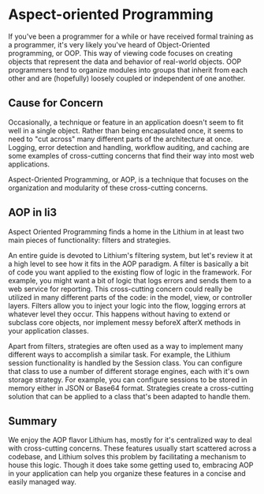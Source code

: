 # Aspect-oriented Programming

If you've been a programmer for a while or have received formal training as a programmer, it's very likely you've heard of Object-Oriented programming, or OOP. This way of viewing code focuses on creating objects that represent the data and behavior of real-world objects. OOP programmers tend to organize modules into groups that inherit from each other and are (hopefully) loosely coupled or independent of one another.

## Cause for Concern

Occasionally, a technique or feature in an application doesn't seem to fit well in a single object. Rather than being encapsulated once, it seems to need to "cut across" many different parts of the architecture at once. Logging, error detection and handling, workflow auditing, and caching are some examples of cross-cutting concerns that find their way into most web applications.

Aspect-Oriented Programming, or AOP, is a technique that focuses on the organization and modularity of these cross-cutting concerns.

## AOP in li3

Aspect Oriented Programming finds a home in the Lithium in at least two main pieces of functionality: filters and strategies.

An entire guide is devoted to Lithium's filtering system, but let's review it at a high level to see how it fits in the AOP paradigm. A filter is basically a bit of code you want applied to the existing flow of logic in the framework. For example, you might want a bit of logic that logs errors and sends them to a web service for reporting. This cross-cutting concern could really be utilized in many different parts of the code: in the model, view, or controller layers. Filters allow you to inject your logic into the flow, logging errors at whatever level they occur. This happens without having to extend or subclass core objects, nor implement messy beforeX afterX methods in your application classes.

Apart from filters, strategies are often used as a way to implement many different ways to accomplish a similar task. For example, the Lithium session functionality is handled by the Session class. You can configure that class to use a number of different storage engines, each with it's own storage strategy. For example, you can configure sessions to be stored in memory either in JSON or Base64 format. Strategies create a cross-cutting solution that can be applied to a class that's been adapted to handle them.

## Summary

We enjoy the AOP flavor Lithium has, mostly for it's centralized way to deal with cross-cutting concerns. These features usually start scattered across a codebase, and Lithium solves this problem by facilitating a mechanism to house this logic. Though it does take some getting used to, embracing AOP in your application can help you organize these features in a concise and easily managed way.